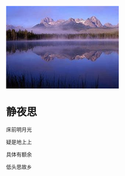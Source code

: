 <!DOCTYPE html>
<html lang="en">
<head>
    <meta charset="UTF-8">
    <title>唐诗一首</title>
</head>
<body>   
<img src="0.jpg"/>    
<h1>静夜思</h1>
<p>床前明月光</p>
<p>疑是地上上</p>
<p>具体有额余</p>
<p>低头思故乡</p>
</body>
</html>
